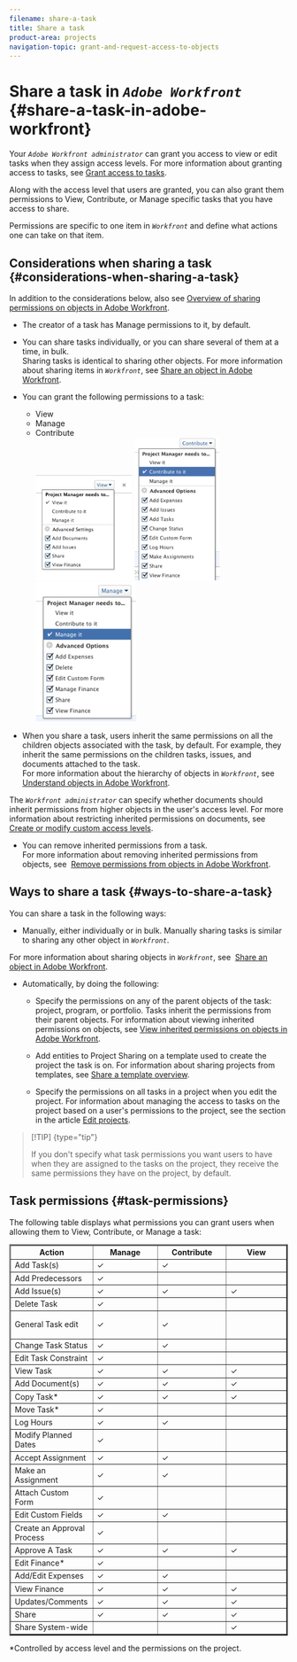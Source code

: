 ```yaml
---
filename: share-a-task
title: Share a task
product-area: projects
navigation-topic: grant-and-request-access-to-objects
---
```




# Share a task in  *`Adobe Workfront`* {#share-a-task-in-adobe-workfront}

Your *`Adobe Workfront administrator`* can grant you access to view or edit tasks when they assign access levels. For more information about granting access to tasks, see [Grant access to tasks](grant-access-tasks.md).


Along with the access level that users are granted, you can also grant them permissions to View, Contribute, or Manage specific tasks that you have access to share.


Permissions are specific to one item in *`Workfront`* and define what actions one can take on that item.  



## Considerations when sharing a task {#considerations-when-sharing-a-task}

In addition to the considerations below, also see [Overview of sharing permissions on objects in Adobe Workfront](sharing-permissions-on-objects-overview.md).



* The creator of a task has Manage permissions to it, by default.
* You can share tasks individually, or you can share several of them at a time, in bulk.  
  Sharing tasks is identical to sharing other objects. For more information about sharing items in *`Workfront`*, see [Share an object in Adobe Workfront](share-an-object.md). 

*  You can grant the following permissions to a task:&nbsp; 
    
    
    * View
    * Manage
    * Contribute  
      ![](assets/screen-shot-2014-05-30-at-11.37.24-am-175x192.png) ![](assets/screen-shot-2014-01-23-at-1.12.40-pm-154x258.png) ![](assets/screen-shot-2014-01-22-at-10.53.00-am-182x252.png)  
    
    
    
*  When you share a task, users inherit the same permissions on all the children objects associated with the task, by default. For example, they inherit the same permissions on the children tasks, issues, and documents attached to the task.   
  For more information about the hierarchy of objects in *`Workfront`*, see&nbsp; [Understand objects in Adobe Workfront](understand-objects.md).


  The *`Workfront administrator`* can specify whether documents should inherit permissions from higher objects in the user's access level. For more information about restricting inherited permissions on documents, see [Create or modify custom access levels](create-modify-access-levels.md).

* You can remove inherited permissions from a task.  
  For more information about removing inherited permissions from objects, see&nbsp; [Remove permissions from objects in Adobe Workfront](remove-permissions-from-objects.md). 





## Ways to share a task {#ways-to-share-a-task}

You can share a task in the following ways:



*  Manually, either individually or in bulk. Manually sharing tasks is similar to sharing any other object in *`Workfront`*. 


  For more information about sharing objects in *`Workfront`*, see&nbsp; [Share an object in Adobe Workfront](share-an-object.md). 






*  Automatically, by doing the following:

    
    
    *  Specify the permissions on any of the parent objects of the task: project, program, or portfolio. Tasks inherit the permissions from their parent objects. For information about viewing inherited permissions on objects, see [View inherited permissions on objects in Adobe Workfront](view-inherited-permissions-on-objects.md). 
    *  Add entities to Project Sharing on a template used to create the project the task is on. For information about sharing projects from templates, see [Share a template overview](share-a-template.md). 
    
    

    
    
    *  Specify the permissions on all tasks in a project when you edit the project.&nbsp;For information about managing the access to tasks on the project based on a user's permissions to the project, see the [](edit-projects.md#access) section in the article [Edit projects](edit-projects.md). 
    
    


  >[!TIP] {type="tip"}
  >
  >If you don't specify what task permissions you want users to have when they are assigned to the tasks on the project, they receive the same permissions they have on the project, by default. 







## Task permissions {#task-permissions}

The following table displays what permissions you can grant users when allowing them to View, Contribute, or Manage a task:

<table border="2" cellspacing="15" cellpadding="1" style="mc-table-style: url('../../Resources/TableStyles/TableStyle-HeaderRow.css');margin-left: 0;margin-right: auto;width: 100%;" class="TableStyle-TableStyle-HeaderRow"> 
 <col style="width: 150px;" class="TableStyle-TableStyle-HeaderRow-Column-Column1"> 
 <col style="width: 150px;" class="TableStyle-TableStyle-HeaderRow-Column-Column1"> 
 <col style="width: 150px;" class="TableStyle-TableStyle-HeaderRow-Column-Column1"> 
 <col style="width: 150px;" class="TableStyle-TableStyle-HeaderRow-Column-Column1"> 
 <thead> 
  <tr class="TableStyle-TableStyle-HeaderRow-Head-Header1"> 
   <th class="TableStyle-TableStyle-HeaderRow-HeadE-Column1-Header1"><span class="bold">Action</span> </th> 
   <th class="TableStyle-TableStyle-HeaderRow-HeadE-Column1-Header1"><span class="bold">Manage</span> </th> 
   <th class="TableStyle-TableStyle-HeaderRow-HeadE-Column1-Header1"><span class="bold">Contribute</span> </th> 
   <th class="TableStyle-TableStyle-HeaderRow-HeadD-Column1-Header1"><span class="bold">View</span> </th> 
  </tr> 
 </thead> 
 <tbody> 
  <tr class="TableStyle-TableStyle-HeaderRow-Body-LightGray"> 
   <td scope="row" class="TableStyle-TableStyle-HeaderRow-BodyE-Column1-LightGray">Add Task(s)</td> 
   <td class="TableStyle-TableStyle-HeaderRow-BodyE-Column1-LightGray">✓</td> 
   <td class="TableStyle-TableStyle-HeaderRow-BodyE-Column1-LightGray">✓</td> 
   <td class="TableStyle-TableStyle-HeaderRow-BodyD-Column1-LightGray">&nbsp;</td> 
  </tr> 
  <tr class="TableStyle-TableStyle-HeaderRow-Body-MediumGray"> 
   <td scope="row" class="TableStyle-TableStyle-HeaderRow-BodyE-Column1-MediumGray">Add Predecessors</td> 
   <td class="TableStyle-TableStyle-HeaderRow-BodyE-Column1-MediumGray">✓</td> 
   <td class="TableStyle-TableStyle-HeaderRow-BodyE-Column1-MediumGray">&nbsp;</td> 
   <td class="TableStyle-TableStyle-HeaderRow-BodyD-Column1-MediumGray">&nbsp;</td> 
  </tr> 
  <tr class="TableStyle-TableStyle-HeaderRow-Body-LightGray"> 
   <td scope="row" class="TableStyle-TableStyle-HeaderRow-BodyE-Column1-LightGray">Add Issue(s)</td> 
   <td class="TableStyle-TableStyle-HeaderRow-BodyE-Column1-LightGray">✓</td> 
   <td class="TableStyle-TableStyle-HeaderRow-BodyE-Column1-LightGray">✓</td> 
   <td class="TableStyle-TableStyle-HeaderRow-BodyD-Column1-LightGray">✓</td> 
  </tr> 
  <tr class="TableStyle-TableStyle-HeaderRow-Body-MediumGray"> 
   <td scope="row" class="TableStyle-TableStyle-HeaderRow-BodyE-Column1-MediumGray">Delete Task</td> 
   <td class="TableStyle-TableStyle-HeaderRow-BodyE-Column1-MediumGray">✓</td> 
   <td class="TableStyle-TableStyle-HeaderRow-BodyE-Column1-MediumGray">&nbsp;</td> 
   <td class="TableStyle-TableStyle-HeaderRow-BodyD-Column1-MediumGray">&nbsp;</td> 
  </tr> 
  <tr class="TableStyle-TableStyle-HeaderRow-Body-LightGray"> 
   <td scope="row" class="TableStyle-TableStyle-HeaderRow-BodyE-Column1-LightGray"> <p>General Task edit<br></p> </td> 
   <td class="TableStyle-TableStyle-HeaderRow-BodyE-Column1-LightGray">✓</td> 
   <td class="TableStyle-TableStyle-HeaderRow-BodyE-Column1-LightGray">✓</td> 
   <td class="TableStyle-TableStyle-HeaderRow-BodyD-Column1-LightGray">&nbsp;</td> 
  </tr> 
  <tr class="TableStyle-TableStyle-HeaderRow-Body-MediumGray"> 
   <td scope="row" class="TableStyle-TableStyle-HeaderRow-BodyE-Column1-MediumGray">Change Task Status</td> 
   <td class="TableStyle-TableStyle-HeaderRow-BodyE-Column1-MediumGray">✓</td> 
   <td class="TableStyle-TableStyle-HeaderRow-BodyE-Column1-MediumGray">✓</td> 
   <td class="TableStyle-TableStyle-HeaderRow-BodyD-Column1-MediumGray">&nbsp;</td> 
  </tr> 
  <tr class="TableStyle-TableStyle-HeaderRow-Body-LightGray"> 
   <td scope="row" class="TableStyle-TableStyle-HeaderRow-BodyE-Column1-LightGray">Edit Task Constraint</td> 
   <td class="TableStyle-TableStyle-HeaderRow-BodyE-Column1-LightGray">✓</td> 
   <td class="TableStyle-TableStyle-HeaderRow-BodyE-Column1-LightGray">&nbsp;</td> 
   <td class="TableStyle-TableStyle-HeaderRow-BodyD-Column1-LightGray">&nbsp;</td> 
  </tr> 
  <tr class="TableStyle-TableStyle-HeaderRow-Body-MediumGray"> 
   <td scope="row" class="TableStyle-TableStyle-HeaderRow-BodyE-Column1-MediumGray">View Task</td> 
   <td class="TableStyle-TableStyle-HeaderRow-BodyE-Column1-MediumGray">✓</td> 
   <td class="TableStyle-TableStyle-HeaderRow-BodyE-Column1-MediumGray">✓</td> 
   <td class="TableStyle-TableStyle-HeaderRow-BodyD-Column1-MediumGray">✓</td> 
  </tr> 
  <tr class="TableStyle-TableStyle-HeaderRow-Body-LightGray"> 
   <td scope="row" class="TableStyle-TableStyle-HeaderRow-BodyE-Column1-LightGray">Add Document(s)</td> 
   <td class="TableStyle-TableStyle-HeaderRow-BodyE-Column1-LightGray">✓</td> 
   <td class="TableStyle-TableStyle-HeaderRow-BodyE-Column1-LightGray">✓</td> 
   <td class="TableStyle-TableStyle-HeaderRow-BodyD-Column1-LightGray">✓</td> 
  </tr> 
  <tr class="TableStyle-TableStyle-HeaderRow-Body-MediumGray"> 
   <td scope="row" class="TableStyle-TableStyle-HeaderRow-BodyE-Column1-MediumGray">Copy Task*</td> 
   <td class="TableStyle-TableStyle-HeaderRow-BodyE-Column1-MediumGray">✓</td> 
   <td class="TableStyle-TableStyle-HeaderRow-BodyE-Column1-MediumGray">✓</td> 
   <td class="TableStyle-TableStyle-HeaderRow-BodyD-Column1-MediumGray">✓</td> 
  </tr> 
  <tr class="TableStyle-TableStyle-HeaderRow-Body-LightGray"> 
   <td scope="row" class="TableStyle-TableStyle-HeaderRow-BodyE-Column1-LightGray">Move Task*</td> 
   <td class="TableStyle-TableStyle-HeaderRow-BodyE-Column1-LightGray">✓</td> 
   <td class="TableStyle-TableStyle-HeaderRow-BodyE-Column1-LightGray">&nbsp;</td> 
   <td class="TableStyle-TableStyle-HeaderRow-BodyD-Column1-LightGray">&nbsp;</td> 
  </tr> 
  <tr class="TableStyle-TableStyle-HeaderRow-Body-MediumGray"> 
   <td scope="row" class="TableStyle-TableStyle-HeaderRow-BodyE-Column1-MediumGray">Log Hours</td> 
   <td class="TableStyle-TableStyle-HeaderRow-BodyE-Column1-MediumGray">✓</td> 
   <td class="TableStyle-TableStyle-HeaderRow-BodyE-Column1-MediumGray">✓</td> 
   <td class="TableStyle-TableStyle-HeaderRow-BodyD-Column1-MediumGray">&nbsp;</td> 
  </tr> 
  <tr class="TableStyle-TableStyle-HeaderRow-Body-LightGray"> 
   <td scope="row" class="TableStyle-TableStyle-HeaderRow-BodyE-Column1-LightGray">Modify Planned Dates</td> 
   <td class="TableStyle-TableStyle-HeaderRow-BodyE-Column1-LightGray">✓</td> 
   <td class="TableStyle-TableStyle-HeaderRow-BodyE-Column1-LightGray">&nbsp;</td> 
   <td class="TableStyle-TableStyle-HeaderRow-BodyD-Column1-LightGray">&nbsp;</td> 
  </tr> 
  <tr class="TableStyle-TableStyle-HeaderRow-Body-MediumGray"> 
   <td scope="row" class="TableStyle-TableStyle-HeaderRow-BodyE-Column1-MediumGray">Accept Assignment</td> 
   <td class="TableStyle-TableStyle-HeaderRow-BodyE-Column1-MediumGray">✓</td> 
   <td class="TableStyle-TableStyle-HeaderRow-BodyE-Column1-MediumGray">✓</td> 
   <td class="TableStyle-TableStyle-HeaderRow-BodyD-Column1-MediumGray">&nbsp;</td> 
  </tr> 
  <tr class="TableStyle-TableStyle-HeaderRow-Body-LightGray"> 
   <td scope="row" class="TableStyle-TableStyle-HeaderRow-BodyE-Column1-LightGray">Make an Assignment</td> 
   <td class="TableStyle-TableStyle-HeaderRow-BodyE-Column1-LightGray">✓</td> 
   <td class="TableStyle-TableStyle-HeaderRow-BodyE-Column1-LightGray">✓</td> 
   <td class="TableStyle-TableStyle-HeaderRow-BodyD-Column1-LightGray">&nbsp;</td> 
  </tr> 
  <tr class="TableStyle-TableStyle-HeaderRow-Body-MediumGray"> 
   <td scope="row" class="TableStyle-TableStyle-HeaderRow-BodyE-Column1-MediumGray">Attach Custom Form</td> 
   <td class="TableStyle-TableStyle-HeaderRow-BodyE-Column1-MediumGray">✓</td> 
   <td class="TableStyle-TableStyle-HeaderRow-BodyE-Column1-MediumGray">&nbsp;</td> 
   <td class="TableStyle-TableStyle-HeaderRow-BodyD-Column1-MediumGray">&nbsp;</td> 
  </tr> 
  <tr class="TableStyle-TableStyle-HeaderRow-Body-LightGray"> 
   <td scope="row" class="TableStyle-TableStyle-HeaderRow-BodyE-Column1-LightGray">Edit Custom Fields</td> 
   <td class="TableStyle-TableStyle-HeaderRow-BodyE-Column1-LightGray">✓</td> 
   <td class="TableStyle-TableStyle-HeaderRow-BodyE-Column1-LightGray">✓</td> 
   <td class="TableStyle-TableStyle-HeaderRow-BodyD-Column1-LightGray">&nbsp;</td> 
  </tr> 
  <tr class="TableStyle-TableStyle-HeaderRow-Body-MediumGray"> 
   <td scope="row" class="TableStyle-TableStyle-HeaderRow-BodyE-Column1-MediumGray">Create an Approval Process</td> 
   <td class="TableStyle-TableStyle-HeaderRow-BodyE-Column1-MediumGray">✓</td> 
   <td class="TableStyle-TableStyle-HeaderRow-BodyE-Column1-MediumGray">&nbsp;</td> 
   <td class="TableStyle-TableStyle-HeaderRow-BodyD-Column1-MediumGray">&nbsp;</td> 
  </tr> 
  <tr class="TableStyle-TableStyle-HeaderRow-Body-LightGray"> 
   <td scope="row" class="TableStyle-TableStyle-HeaderRow-BodyE-Column1-LightGray">Approve A Task</td> 
   <td class="TableStyle-TableStyle-HeaderRow-BodyE-Column1-LightGray">✓</td> 
   <td class="TableStyle-TableStyle-HeaderRow-BodyE-Column1-LightGray">✓</td> 
   <td class="TableStyle-TableStyle-HeaderRow-BodyD-Column1-LightGray">✓</td> 
  </tr> 
  <tr class="TableStyle-TableStyle-HeaderRow-Body-MediumGray"> 
   <td scope="row" class="TableStyle-TableStyle-HeaderRow-BodyE-Column1-MediumGray">Edit Finance*</td> 
   <td class="TableStyle-TableStyle-HeaderRow-BodyE-Column1-MediumGray">✓</td> 
   <td class="TableStyle-TableStyle-HeaderRow-BodyE-Column1-MediumGray">&nbsp;</td> 
   <td class="TableStyle-TableStyle-HeaderRow-BodyD-Column1-MediumGray">&nbsp;</td> 
  </tr> 
  <tr class="TableStyle-TableStyle-HeaderRow-Body-LightGray"> 
   <td scope="row" class="TableStyle-TableStyle-HeaderRow-BodyE-Column1-LightGray">Add/Edit Expenses</td> 
   <td class="TableStyle-TableStyle-HeaderRow-BodyE-Column1-LightGray">✓</td> 
   <td class="TableStyle-TableStyle-HeaderRow-BodyE-Column1-LightGray">✓</td> 
   <td class="TableStyle-TableStyle-HeaderRow-BodyD-Column1-LightGray">&nbsp;</td> 
  </tr> 
  <tr class="TableStyle-TableStyle-HeaderRow-Body-MediumGray"> 
   <td scope="row" class="TableStyle-TableStyle-HeaderRow-BodyE-Column1-MediumGray">View Finance</td> 
   <td class="TableStyle-TableStyle-HeaderRow-BodyE-Column1-MediumGray">✓</td> 
   <td class="TableStyle-TableStyle-HeaderRow-BodyE-Column1-MediumGray">✓</td> 
   <td class="TableStyle-TableStyle-HeaderRow-BodyD-Column1-MediumGray">✓</td> 
  </tr> 
  <tr class="TableStyle-TableStyle-HeaderRow-Body-LightGray"> 
   <td scope="row" class="TableStyle-TableStyle-HeaderRow-BodyE-Column1-LightGray">Updates/Comments</td> 
   <td class="TableStyle-TableStyle-HeaderRow-BodyE-Column1-LightGray">✓</td> 
   <td class="TableStyle-TableStyle-HeaderRow-BodyE-Column1-LightGray">✓</td> 
   <td class="TableStyle-TableStyle-HeaderRow-BodyD-Column1-LightGray">✓</td> 
  </tr> 
  <tr class="TableStyle-TableStyle-HeaderRow-Body-MediumGray"> 
   <td scope="row" class="TableStyle-TableStyle-HeaderRow-BodyE-Column1-MediumGray">Share</td> 
   <td class="TableStyle-TableStyle-HeaderRow-BodyE-Column1-MediumGray">✓</td> 
   <td class="TableStyle-TableStyle-HeaderRow-BodyE-Column1-MediumGray">✓</td> 
   <td class="TableStyle-TableStyle-HeaderRow-BodyD-Column1-MediumGray">✓</td> 
  </tr> 
  <tr class="TableStyle-TableStyle-HeaderRow-Body-LightGray"> 
   <td scope="row" class="TableStyle-TableStyle-HeaderRow-BodyB-Column1-LightGray">Share System-wide</td> 
   <td class="TableStyle-TableStyle-HeaderRow-BodyB-Column1-LightGray">&nbsp;</td> 
   <td class="TableStyle-TableStyle-HeaderRow-BodyB-Column1-LightGray">&nbsp;</td> 
   <td class="TableStyle-TableStyle-HeaderRow-BodyA-Column1-LightGray">✓</td> 
  </tr> 
 </tbody> 
</table>

&#42;Controlled by access level and the permissions on the project.
